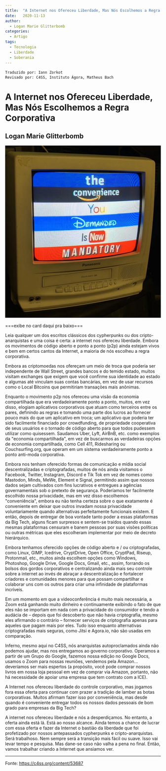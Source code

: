 ```yaml
---
title:  "A Internet nos Ofereceu Liberdade, Mas Nós Escolhemos a Regra Corporativa"
date:   2020-11-13
author:
  - Logan Marie Glitterbomb
categories:
  - Artigo
tags:
  - Tecnologia
  - Liberdade
  - Soberania
---
```

```
Traduzido por: Iann Zorkot
Revisado por: C4SS, Instituto Ágora, Matheus Bach
```

# A Internet nos Ofereceu Liberdade, Mas Nós Escolhemos a Regra Corporativa

## Logan Marie Glitterbomb

![media](../stuff/the-convenience-you-demanded-is-now-mandatory.jpeg)

===exibe no card daqui pra baixo===

Leia qualquer um dos escritos clássicos dos cypherpunks ou dos cripto-anarquistas e uma coisa é certa: a internet nos ofereceu liberdade. Embora os movimentos de código aberto e ponto a ponto (p2p) ainda estejam vivos e bem em certos cantos da Internet, a maioria de nós escolheu a regra corporativa.

Embora as criptomoedas nos ofereçam um meio de troca que poderia ser independente de Wall Street, grandes bancos e do temido estado, muitos visitam exchanges que exigem que você confirme sua identidade ao estado e algumas até vinculam suas contas bancárias, em vez de usar recursos como o Local Bitcoins que permitiriam transações mais anônimas.

Enquanto o movimento p2p nos ofereceu uma visão da economia compartilhada que era verdadeiramente ponto a ponto, muitos, em vez disso, elogiam aplicativos corporativos que atuam como terceiros entre os pares, definindo as regras e tomando uma parte dos lucros ao fornecer pouco mais do que um aplicativo em troca; um aplicativo que poderia ter sido facilmente financiado por crowdfunding, de propriedade cooperativa de seus usuários e o tornado de código aberto para que todos pudessem utilizar como quisessem. Saudamos Uber, Lyft, AirBnB, etc. como exemplos da "economia compartilhada", em vez de buscarmos as verdadeiras opções de economia compartilhada, como Cell 411, Ridesharing ou Couchsurfing.org, que operam em um sistema verdadeiramente ponto a ponto anti-moda corporativa.

Embora nos tenham oferecido formas de comunicação e mídia social descentralizadas e criptografadas, muitos de nós ainda visitamos o Facebook, Twitter, Instagram, Discord e Tik Tok em vez de nomes como Mastodon, Minds, MeWe, Element e Signal, permitindo assim que nossos dados sejam cultivados com fins lucrativos e entregues a agências governamentais sob o pretexto de segurança. Poderíamos ter facilmente escolhido nossa privacidade, mas em vez disso escolhemos "conveniência", embora eu não tenha certeza sobre o que exatamente é conveniente em deixar que outros invadam nossa privacidade voluntariamente quando alternativas perfeitamente funcionais existem. E então, depois de entregar de boa vontade tanto poder a essas plataformas da Big Tech, alguns ficam surpresos e sentem-se traídos quando essas mesmas plataformas censuram e banem pessoas por suas visões políticas ou outras métricas que eles escolheram implementar por meio de decreto hierárquico.

Embora tenhamos oferecido opções de código aberto e / ou criptografadas, como Linux, GIMP, Icedrive, CryptDrive, Open Office, CryptPad, Riseup, Protonmail, etc., muitos ainda escolhem opções como Windows, Photoshop, Google Drive, Google Docs, Gmail, etc., assim, forrando os bolsos dos gordos corporativos e centralizando ainda mais seu controle sobre a internet ao invés de abraçar a descentralização e fortalecer criadores e comunidades menores para que possam compartilhar e colaborar uns com os outros para criar uma infinidade de plataformas incríveis.

Em um momento em que a videoconferência é muito mais necessária, a Zoom está ganhando muito dinheiro e continuamente exibindo o fato de que eles não se importam em nada com a privacidade do consumidor e tendo a audácia de – depois que foi descoberto que não havia criptografia, mesmo eles afirmando o contrário – fornecer serviços de criptografia apenas para aqueles que pagam mais por eles. Tudo isso enquanto alternativas criptografadas mais seguras, como Jitsi e Agora.io, não são usadas em comparação.

Inferno, mesmo aqui no C4SS, nós anarquistas autoproclamados ainda não podemos ajudar, mas nos entregamos ao governo corporativo. Operamos a partir de um Grupo do Google, fazemos nossa edição no Google Docs, usamos o Zoom para nossas reuniões, vendemos pela Amazon... deveríamos ser mais espertos (a propósito, você pode comprar nossos livros em nossa loja pessoal em vez de comprar via Amazon, portanto, não há necessidade de apoiar uma empresa que tem contrato com a ICE).

A Internet nos ofereceu liberdade do controle corporativo, mas jogamos fora essa oferta para continuar com prazer a tradição de lamber as botas corporativas. Muitos afirmam fazer isso por conveniência, mas desde quando é conveniente entregar todos os nossos dados pessoais de bom grado para empresas da Big Tech?

A internet nos ofereceu liberdade e nós a desperdiçamos. No entanto, a oferta ainda está lá. Está ao nosso alcance. Ainda temos a chance de lucrar com essa oferta e fazer da Internet o bastião da liberdade que foi profetizado por nossos antepassados cypherpunks e cripto-anarquistas. Será trabalhoso. Nem sempre será a transição mais fácil ou suave. Isso vai levar tempo e pesquisa. Mas dane-se caso não valha a pena no final. Então, vamos trabalhar criando a Internet que ansiamos ver.

---
Fonte: https://c4ss.org/content/53687
